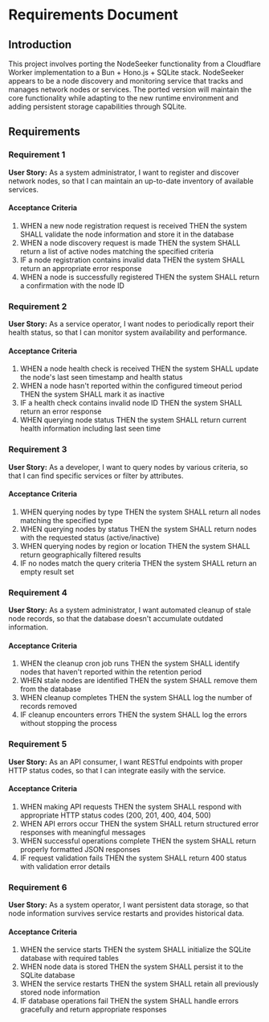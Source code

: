 # Requirements Document

## Introduction

This project involves porting the NodeSeeker functionality from a Cloudflare Worker implementation to a Bun + Hono.js + SQLite stack. NodeSeeker appears to be a node discovery and monitoring service that tracks and manages network nodes or services. The ported version will maintain the core functionality while adapting to the new runtime environment and adding persistent storage capabilities through SQLite.

## Requirements

### Requirement 1

**User Story:** As a system administrator, I want to register and discover network nodes, so that I can maintain an up-to-date inventory of available services.

#### Acceptance Criteria

1. WHEN a new node registration request is received THEN the system SHALL validate the node information and store it in the database
2. WHEN a node discovery request is made THEN the system SHALL return a list of active nodes matching the specified criteria
3. IF a node registration contains invalid data THEN the system SHALL return an appropriate error response
4. WHEN a node is successfully registered THEN the system SHALL return a confirmation with the node ID

### Requirement 2

**User Story:** As a service operator, I want nodes to periodically report their health status, so that I can monitor system availability and performance.

#### Acceptance Criteria

1. WHEN a node health check is received THEN the system SHALL update the node's last seen timestamp and health status
2. WHEN a node hasn't reported within the configured timeout period THEN the system SHALL mark it as inactive
3. IF a health check contains invalid node ID THEN the system SHALL return an error response
4. WHEN querying node status THEN the system SHALL return current health information including last seen time

### Requirement 3

**User Story:** As a developer, I want to query nodes by various criteria, so that I can find specific services or filter by attributes.

#### Acceptance Criteria

1. WHEN querying nodes by type THEN the system SHALL return all nodes matching the specified type
2. WHEN querying nodes by status THEN the system SHALL return nodes with the requested status (active/inactive)
3. WHEN querying nodes by region or location THEN the system SHALL return geographically filtered results
4. IF no nodes match the query criteria THEN the system SHALL return an empty result set

### Requirement 4

**User Story:** As a system administrator, I want automated cleanup of stale node records, so that the database doesn't accumulate outdated information.

#### Acceptance Criteria

1. WHEN the cleanup cron job runs THEN the system SHALL identify nodes that haven't reported within the retention period
2. WHEN stale nodes are identified THEN the system SHALL remove them from the database
3. WHEN cleanup completes THEN the system SHALL log the number of records removed
4. IF cleanup encounters errors THEN the system SHALL log the errors without stopping the process

### Requirement 5

**User Story:** As an API consumer, I want RESTful endpoints with proper HTTP status codes, so that I can integrate easily with the service.

#### Acceptance Criteria

1. WHEN making API requests THEN the system SHALL respond with appropriate HTTP status codes (200, 201, 400, 404, 500)
2. WHEN API errors occur THEN the system SHALL return structured error responses with meaningful messages
3. WHEN successful operations complete THEN the system SHALL return properly formatted JSON responses
4. IF request validation fails THEN the system SHALL return 400 status with validation error details

### Requirement 6

**User Story:** As a system operator, I want persistent data storage, so that node information survives service restarts and provides historical data.

#### Acceptance Criteria

1. WHEN the service starts THEN the system SHALL initialize the SQLite database with required tables
2. WHEN node data is stored THEN the system SHALL persist it to the SQLite database
3. WHEN the service restarts THEN the system SHALL retain all previously stored node information
4. IF database operations fail THEN the system SHALL handle errors gracefully and return appropriate responses